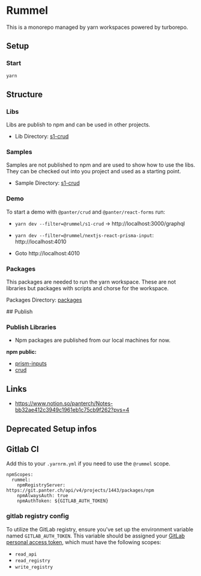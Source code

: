 # Rummel

This is a monorepo managed by yarn workspaces powered by turborepo.

## Setup

### Start

```bash 
yarn
```

## Structure 

### Libs

Libs are publish to npm and can be used in other projects.

- Lib Directory: [s1-crud](./libs)
### Samples

Samples are not published to npm and are used to show how to use the libs.
They can be checked out into you project and used as a starting point.

- Sample Directory: [s1-crud](./samples)

### Demo
To start a demo with `@panter/crud` and `@panter/react-forms` run:

- `yarn dev --filter=@rummel/s1-crud` -> http://localhost:3000/graphql

- `yarn dev --filter=@rummel/nextjs-react-prisma-input`: http://localhost:4010
- Goto http://localhost:4010

### Packages

This packages are needed to run the yarn workspace. These are not libraries but packages with scripts and chorse
for the workspace.

Packages Directory: [packages](./packages)

## Publish
### Publish Libraries

- Npm packages are published from our local machines for now.

__npm public:__
- [prism-inputs](https://git.panter.ch/rummel/rummel/-/tree/main/libs/prisma-inputs)
- [crud](https://git.panter.ch/rummel/rummel/-/tree/main/libs/crud)


## Links
- https://www.notion.so/panterch/Notes-bb32ae412c3949c1961eb1c75cb9f262?pvs=4


## Deprecated Setup infos

## Gitlab CI

Add this to your `.yarnrm.yml` if you need to use the `@rummel` scope.

```
npmScopes:
  rummel:
    npmRegistryServer: https://git.panter.ch/api/v4/projects/1443/packages/npm
    npmAlwaysAuth: true
    npmAuthToken: ${GITLAB_AUTH_TOKEN}

```

### gitlab registry config

To utilize the GitLab registry, ensure you've set up the environment variable named `GITLAB_AUTH_TOKEN`. This variable should be assigned your [GitLab personal access token](https://git.panter.ch/-/profile/personal_access_tokens), which must have the following scopes:

- `read_api`
- `read_registry`
- `write_registry`

